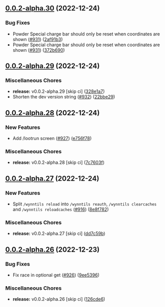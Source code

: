 ## [0.0.2-alpha.30](https://github.com/Wynntils/Artemis/compare/v0.0.2-alpha.29...v0.0.2-alpha.30) (2022-12-24)


### Bug Fixes

* Powder Special charge bar should only be reset when coordinates are shown ([#931](https://github.com/Wynntils/Artemis/issues/931)) ([2af91b3](https://github.com/Wynntils/Artemis/commit/2af91b35460a185bfe5ddfabb77a586db4557e39))
* Powder Special charge bar should only be reset when coordinates are shown ([#931](https://github.com/Wynntils/Artemis/issues/931)) ([372b690](https://github.com/Wynntils/Artemis/commit/372b690ff12faa59174a16ead180d8e0de21e4d4))

## [0.0.2-alpha.29](https://github.com/Wynntils/Artemis/compare/v0.0.2-alpha.28...v0.0.2-alpha.29) (2022-12-24)


### Miscellaneous Chores

* **release:** v0.0.2-alpha.29 [skip ci] ([328e1a7](https://github.com/Wynntils/Artemis/commit/328e1a7addf877c29e343b11454b1cc716cfa6ce))
* Shorten the dev version string ([#932](https://github.com/Wynntils/Artemis/issues/932)) ([22bbe29](https://github.com/Wynntils/Artemis/commit/22bbe29a9d86c1c58ee68779f67bc4c2a6929e05))

## [0.0.2-alpha.28](https://github.com/Wynntils/Artemis/compare/v0.0.2-alpha.27...v0.0.2-alpha.28) (2022-12-24)


### New Features

* Add /lootrun screen ([#927](https://github.com/Wynntils/Artemis/issues/927)) ([e756f78](https://github.com/Wynntils/Artemis/commit/e756f780ddcb424294ff0c4fa9613670cb71e9cc))


### Miscellaneous Chores

* **release:** v0.0.2-alpha.28 [skip ci] ([7c7603f](https://github.com/Wynntils/Artemis/commit/7c7603fab0d65d58aed670b9c886896f60ae8c66))

## [0.0.2-alpha.27](https://github.com/Wynntils/Artemis/compare/v0.0.2-alpha.26...v0.0.2-alpha.27) (2022-12-24)


### New Features

* Split `/wynntils reload` into `/wynntils reauth`, `/wynntils clearcaches` and `/wynntils reloadcaches` ([#916](https://github.com/Wynntils/Artemis/issues/916)) ([8e8f782](https://github.com/Wynntils/Artemis/commit/8e8f7820328773b32b03d898e1a76ecc0f103ae7))


### Miscellaneous Chores

* **release:** v0.0.2-alpha.27 [skip ci] ([dd7c59b](https://github.com/Wynntils/Artemis/commit/dd7c59b41253c9b4d9e228d825e68e3717f2a3dd))

## [0.0.2-alpha.26](https://github.com/Wynntils/Artemis/compare/v0.0.2-alpha.25...v0.0.2-alpha.26) (2022-12-23)


### Bug Fixes

* Fix race in optional get ([#926](https://github.com/Wynntils/Artemis/issues/926)) ([9ee5396](https://github.com/Wynntils/Artemis/commit/9ee5396abf97701c264246d8715b6a99f7c02234))


### Miscellaneous Chores

* **release:** v0.0.2-alpha.26 [skip ci] ([126cde6](https://github.com/Wynntils/Artemis/commit/126cde6a70b42f84db11a74793fa6a74d73b2582))

